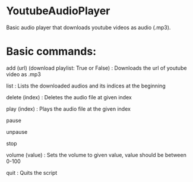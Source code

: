 # YoutubeAudioPlayer

Basic audio player that downloads youtube videos as audio (.mp3).

# Basic commands:
add (url) (download playlist: True or False) : Downloads the url of youtube video as .mp3

list : Lists the downloaded audios and its indices at the beginning

delete (index) : Deletes the audio file at given index

play (index) : Plays the audio file at the given index

pause

unpause

stop

volume (value) : Sets the volume to given value, value should be between 0-100

quit : Quits the script

